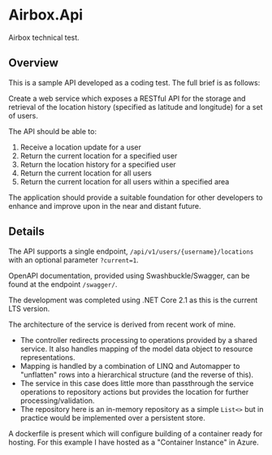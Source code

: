 # Airbox.Api
Airbox technical test.

## Overview
This is a sample API developed as a coding test. The full brief is as follows:

Create a web service which exposes a RESTful API for the storage and retrieval of the location history (specified as latitude and longitude) for a set of users.

The API should be able to:
1. Receive a location update for a user
2. Return the current location for a specified user
3. Return the location history for a specified user
4. Return the current location for all users
5. Return the current location for all users within a specified area

The application should provide a suitable foundation for other developers to enhance and
improve upon in the near and distant future.

## Details
The API supports a single endpoint, `/api/v1/users/{username}/locations` with an optional parameter `?current=1`.

OpenAPI documentation, provided using Swashbuckle/Swagger, can be found at the endpoint `/swagger/`.

The development was completed using .NET Core 2.1 as this is the current LTS version. 

The architecture of the service is derived from recent work of mine.
* The controller redirects processing to operations provided by a shared service. It also handles mapping of the model data object to resource representations.
* Mapping is handled by a combination of LINQ and Automapper to "unflatten" rows into a hierarchical structure (and the reverse of this).
* The service in this case does little more than passthrough the service operations to repository actions but provides the location for further processing/validation.
* The repository here is an in-memory repository as a simple `List<>` but in practice would be implemented over a persistent store.

A dockerfile is present which will configure building of a container ready for hosting. For this example I have hosted as a "Container Instance" in Azure.